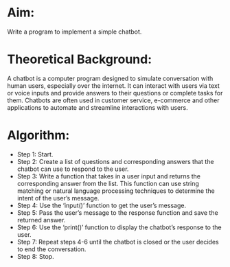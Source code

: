 # Aim:
Write a program to implement a simple chatbot.

# Theoretical Background:
A chatbot is a computer program designed to simulate conversation with human users, especially over the internet. It can interact with users via text or voice inputs and provide answers to their questions or complete tasks
for them. Chatbots are often used in customer service, e-commerce and other applications to automate and streamline interactions with users.

# Algorithm:
- Step 1: Start.
- Step 2: Create a list of questions and corresponding answers that the chatbot can use to respond to the user.
- Step 3: Write a function that takes in a user input and returns the corresponding answer from the list. This function can use string matching or natural language processing techniques to determine the intent of the user’s message.
- Step 4: Use the ‘input()’ function to get the user’s message.
- Step 5: Pass the user’s message to the response function and save the returned answer.
- Step 6: Use the ‘print()’ function to display the chatbot’s response to the user.
- Step 7: Repeat steps 4-6 until the chatbot is closed or the user decides to end the conversation.
- Step 8: Stop.
